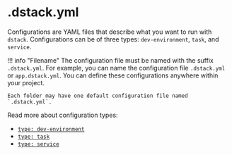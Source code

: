 # .dstack.yml

Configurations are YAML files that describe what you want to run with `dstack`. Configurations can be of three
types: `dev-environment`, `task`, and `service`.

!!! info "Filename"
    The configuration file must be named with the suffix `.dstack.yml`. For example,
    you can name the configuration file `.dstack.yml` or `app.dstack.yml`. You can define
    these configurations anywhere within your project. 
    
    Each folder may have one default configuration file named `.dstack.yml`.

Read more about configuration types:

* [`type: dev-environment`](dev-environment.md)
* [`type: task`](task.md)
* [`type: service`](service.md)
